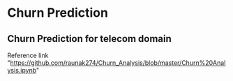 # Churn Prediction 
## Churn Prediction for telecom domain

Reference link "https://github.com/raunak274/Churn_Analysis/blob/master/Churn%20Analysis.ipynb"
